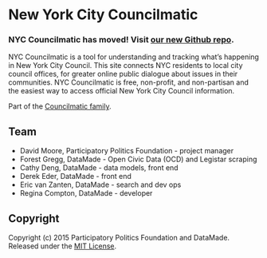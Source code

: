 # New York City Councilmatic

### NYC Councilmatic has moved! Visit [our new Github repo](https://github.com/datamade/nyc-council-councilmatic).

NYC Councilmatic is a tool for understanding and tracking what’s happening in New York City Council. This site connects NYC residents to local city council offices, for greater online public dialogue about issues in their communities. NYC Councilmatic is free, non-profit, and non-partisan and the easiest way to access official New York City Council information.

Part of the [Councilmatic family](https://www.councilmatic.org/).

## Team

* David Moore, Participatory Politics Foundation - project manager
* Forest Gregg, DataMade - Open Civic Data (OCD) and Legistar scraping
* Cathy Deng, DataMade - data models, front end
* Derek Eder, DataMade - front end
* Eric van Zanten, DataMade - search and dev ops
* Regina Compton, DataMade - developer

## Copyright

Copyright (c) 2015 Participatory Politics Foundation and DataMade. Released under the [MIT License](https://github.com/datamade/nyc-councilmatic/blob/master/LICENSE).
